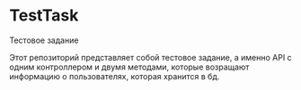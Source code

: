 # TestTask
Тестовое задание

Этот репозиторий представляет собой тестовое задание, а именно API с одним контроллером и двумя методами, которые возращают информацию о пользователях, которая хранится в бд.
